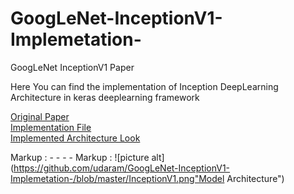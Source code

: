 # GoogLeNet-InceptionV1-Implemetation-

GoogLeNet InceptionV1 Paper 

Here You can find the implementation of Inception DeepLearning Architecture in keras deeplearning framework 

<a href="https://github.com/udaram/GoogLeNet-InceptionV1-Implemetation-/blob/master/GoogLeNet%20Paper.pdf">Original Paper</a><br>
<a href="https://github.com/udaram/GoogLeNet-InceptionV1-Implemetation-/blob/master/Inception_V1%20Implementation.ipynb">Implementation File</a><br>
<a href="https://github.com/udaram/GoogLeNet-InceptionV1-Implemetation-/blob/master/InceptionV1.png">Implemented Architecture Look</a><br>

Markup :  - - - -
Markup : ![picture alt](https://github.com/udaram/GoogLeNet-InceptionV1-Implemetation-/blob/master/InceptionV1.png"Model Architecture")
